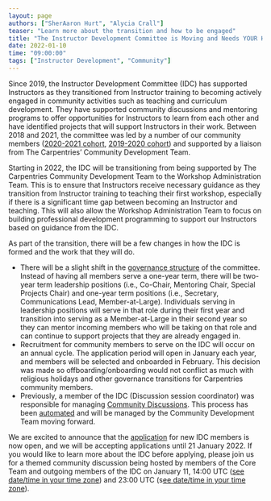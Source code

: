 ```yaml
---
layout: page
authors: ["SherAaron Hurt", "Alycia Crall"]
teaser: "Learn more about the transition and how to be engaged"
title: "The Instructor Development Committee is Moving and Needs YOUR Help"
date: 2022-01-10
time: "09:00:00"
tags: ["Instructor Development", "Community"]
---
```


Since 2019, the Instructor Development Committee (IDC) has supported Instructors as they transitioned from Instructor training to becoming actively engaged in community activities such as teaching and curriculum development. They have supported community discussions and mentoring programs to offer opportunities for Instructors to learn from each other and have identified projects that will support Instructors in their work. Between 2018 and 2021, the committee was led by a number of our community members ([2020-2021 cohort](https://carpentries.org/blog/2020/09/announcing-2020-idc-leaders/), [2019-2020 cohort](https://carpentries.org/blog/2019/04/new-idc-members/)) and supported by a liaison from The Carpentries’ Community Development Team.

Starting in 2022, the IDC will be transitioning from being supported by The Carpentries Community Development Team to the Workshop Administration Team. This is to ensure that Instructors receive necessary guidance as they transition from Instructor training to teaching their first workshop, especially if there is a significant time gap between becoming an Instructor and teaching. This will also allow the Workshop Administration Team to focus on building professional development programming to support our Instructors based on guidance from the IDC.

As part of the transition, there will be a few changes in how the IDC is formed and the work that they will do.  
- There will be a slight shift in the [governance structure](https://docs.carpentries.org/topic_folders/instructor_development/instructor_development_committee.html?highlight=instructor%20development%20committee#instructor-development-committee-roles) of the committee. Instead of having all members serve a one-year term, there will be two-year term leadership positions (i.e., Co-Chair, Mentoring Chair, Special Projects Chair) and one-year term positions (i.e., Secretary, Communications Lead, Member-at-Large). Individuals serving in leadership positions will serve in that role during their first year and transition into serving as a Member-at-Large in their second year so they can mentor incoming members who will be taking on that role and can continue to support projects that they are already engaged in.
- Recruitment for community members to serve on the IDC will occur on an annual cycle. The application period will open in January each year, and members will be selected and onboarded in February. This decision was made so offboarding/onboarding would not conflict as much with religious holidays and other governance transitions for Carpentries community members.
- Previously, a member of the IDC (Discussion session coordinator) was responsible for managing [Community Discussions](https://docs.carpentries.org/topic_folders/instructor_development/community_discussions.html?highlight=community%20discussions). This process has been [automated](https://docs.carpentries.org/topic_folders/communications/guides/community_events.html) and will be managed by the Community Development Team moving forward.

We are excited to announce that the [application](https://docs.google.com/forms/d/e/1FAIpQLSf1T8Gja3qMVWh9g4nc2sby_qOFrhlFA1jLamgQAQ6w7MnGew/viewform?usp=sf_link) for new IDC members is now open, and we will be accepting applications until 21 January 2022. If you would like to learn more about the IDC before applying, please join us for a themed community discussion being hosted by members of the Core Team and outgoing members of the IDC on January 11, 14:00 UTC ([see date/time in your time zone](https://www.timeanddate.com/worldclock/fixedtime.html?msg=Instructor+Development+Commitee&iso=20220128T14&p1=1440&ah=1)) and 23:00 UTC (s[ee date/time in your time zone](https://www.timeanddate.com/worldclock/fixedtime.html?msg=Instructor+Development+Committee&iso=20220111T23&p1=1440&ah=1)).
